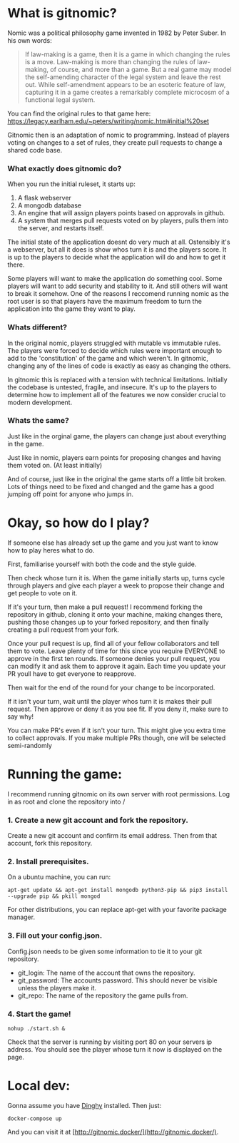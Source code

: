 # What is gitnomic?

Nomic was a political philosophy game invented in 1982 by Peter Suber. In his own words:

> If law-making is a game, then it is a game in which changing the rules is a move. Law-making is more than changing the rules of law-making, of course, and more than a game. But a real game may model the self-amending character of the legal system and leave the rest out. While self-amendment appears to be an esoteric feature of law, capturing it in a game creates a remarkably complete microcosm of a functional legal system.

You can find the original rules to that game here: https://legacy.earlham.edu/~peters/writing/nomic.htm#initial%20set

Gitnomic then is an adaptation of nomic to programming. Instead of players voting on changes to a set of rules,
they create pull requests to change a shared code base.

### What exactly does gitnomic do?

When you run the initial ruleset, it starts up:

1. A flask webserver
2. A mongodb database
3. An engine that will assign players points based on approvals in github.
4. A system that merges pull requests voted on by players, pulls them into the server, and restarts itself.

The initial state of the application doesnt do very much at all. Ostensibly it's a webserver,
but all it does is show whos turn it is and the players score. It is up to the players to decide
what the application will do and how to get it there.

Some players will want to make the application do something cool. Some players will want to add
security and stability to it. And still others will want to break it somehow. One of the reasons
I reccomend running nomic as the root user is so that players have the maximum freedom to turn
the application into the game they want to play.

### Whats different?

In the original nomic, players struggled with mutable vs immutable rules. The players were forced to decide which
rules were important enough to add to the 'constitution' of the game and which weren't. In gitnomic, changing any
of the lines of code is exactly as easy as changing the others.

In gitnomic this is replaced with a tension with technical limitations. Initially the codebase is untested, fragile,
and insecure. It's up to the players to determine how to implement all of the features we now consider crucial to
modern development.


### Whats the same?

Just like in the orginal game, the players can change just about everything in the game.

Just like in nomic, players earn points for proposing changes and having them voted on. (At least initially)

And of course, just like in the original the game starts off a little bit broken. Lots of things need to be fixed and
changed and the game has a good jumping off point for anyone who jumps in.

# Okay, so how do I play?

If someone else has already set up the game and you just want to know how to play heres what to do.

First, familiarise yourself with both the code and the style guide.

Then check whose turn it is. When the game initially starts up, turns cycle through players and give each player a week to propose their change and get people to vote on it.

If it's your turn, then make a pull request! I recommend forking the repository in github, cloning it onto your machine, making changes there, pushing those changes up to your forked repository, and then finally creating a pull request from your fork.

Once your pull request is up, find all of your fellow collaborators and tell them to vote. Leave plenty of time for this since you require EVERYONE to approve in the first ten rounds. If someone denies your pull request, you can modify it and ask them to approve it again. Each time you update your PR youll have to get everyone to reapprove.

Then wait for the end of the round for your change to be incorporated.

If it isn't your turn, wait until the player whos turn it is makes their pull request. Then approve or deny it as you see fit. If you deny it, make sure to say why!

You can make PR's even if it isn't your turn. This might give you extra time to collect approvals. If you make multiple PRs though, one will be selected semi-randomly

# Running the game:

I recommend running gitnomic on its own server with root permissions.
Log in as root and clone the repository into /

### 1. Create a new git account and fork the repository.
Create a new git account and confirm its email address.
Then from that account, fork this repository. 

### 2. Install prerequisites.

On a ubuntu machine, you can run:

`apt-get update && apt-get install mongodb python3-pip && pip3 install --upgrade pip && pkill mongod`

For other distributions, you can replace apt-get with your favorite package manager.

### 3. Fill out your config.json.
Config.json needs to be given some information to tie it to your git repository.

* git_login: The name of the account that owns the repository.
* git_password: The accounts password. This should never be visible unless the players make it.
* git_repo: The name of the repository the game pulls from.

### 4. Start the game!

`nohup ./start.sh &`

Check that the server is running by visiting port 80 on your servers ip address. You should see the player whose turn it now is displayed on the page.

# Local dev:

Gonna assume you have [Dinghy](https://github.com/codekitchen/dinghy) installed. Then just:

    docker-compose up

And you can visit it at [http://gitnomic.docker/](http://gitnomic.docker/).
